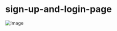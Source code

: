 # sign-up-and-login-page

![Image](https://github.com/user-attachments/assets/52993781-4ecf-4100-8fd7-90dcf64038a2)


